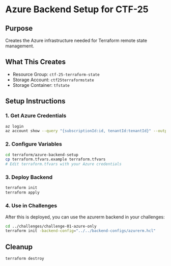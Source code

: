 # Azure Backend Setup for CTF-25

## Purpose
Creates the Azure infrastructure needed for Terraform remote state management.

## What This Creates
- Resource Group: `ctf-25-terraform-state`
- Storage Account: `ctf25terraformstate`
- Storage Container: `tfstate`

## Setup Instructions

### 1. Get Azure Credentials
```bash
az login
az account show --query "{subscriptionId:id, tenantId:tenantId}" --output table
```

### 2. Configure Variables
```bash
cd terraform/azure-backend-setup
cp terraform.tfvars.example terraform.tfvars
# Edit terraform.tfvars with your Azure credentials
```

### 3. Deploy Backend
```bash
terraform init
terraform apply
```

### 4. Use in Challenges
After this is deployed, you can use the azurerm backend in your challenges:
```bash
cd ../challenges/challenge-01-azure-only
terraform init -backend-config="../../backend-configs/azurerm.hcl"
```

## Cleanup
```bash
terraform destroy
```
